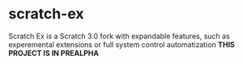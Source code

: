 # scratch-ex
Scratch Ex is a Scratch 3.0 fork with expandable features, such as experemental extensions or full system control automatization
**THIS PROJECT IS IN PREALPHA**
